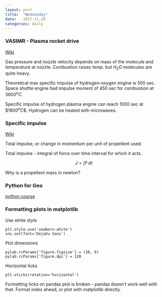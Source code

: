 ```yaml
---
layout: post
title:  "Wednesday"
date:   2017-11-29
categories: daily
---
```


### VASIMR - Plasma rocket drive

[Wiki](https://en.wikipedia.org/wiki/Variable_Specific_Impulse_Magnetoplasma_Rocket)

Gas pressure and nozzle velocity depends on mass of the molecule and temperature at nozzle. Combustion raises temp. but $H_2O$ molecules are quite heavy.

Theoretical max specific impulse of hydrogen-oxygen engine is 500 sec. Space shuttle engine had impulse moment of 450 sec for combustion at $3600^oC$.

Specific impulse of hydrogen plasma engine can reach 1000 sec at \$$1800^oC$$. Hydrogen can be heated with microwaves.

### Specific impulse
[Wiki](https://en.wikipedia.org/wiki/Specific_impulse)

Total impulse, or change in momentum per unit of propellent used.

Total impulse - integral of force over time interval for which it acts.

$$
J=\int F\, {d} t
$$

Why is a propellent mass in newton?

### Python for Geo

[python course](https://automating-gis-processes.github.io/2016/course-info.html)


### Formatting plots in matplotlib

Use white style

    plt.style.use('seaborn-white')
    sns.set(font='DejaVu Sans')

Plot dimensions

    pylab.rcParams['figure.figsize'] = (16, 6)
    pylab.rcParams['figure.dpi'] = 120

Horizontal ticks

    plt.xticks(rotation='horizontal')


Formatting ticks on pandas plot is broken - pandas doesn't work well with that. Format index ahead, or plot with matplotlib directly.
